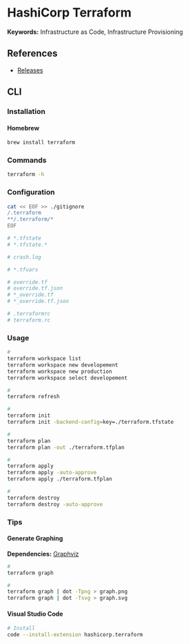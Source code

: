# HashiCorp Terraform

<!--
https://github.com/dhinojosa/spinnaker-study/tree/master/terraform

https://app.pluralsight.com/paths/skill/managing-infrastructure-with-terraform
https://app.pluralsight.com/paths/certificate/hashicorp-certified-terraform-associate

https://www.linkedin.com/learning/search?entityType=COURSE&keywords=terraform

https://www.hashicorp.com/certification/terraform-associate

https://www.youtube.com/watch?v=OXE2a8dqIAI

https://github.com/semi-technologies/weaviate-infra
https://github.com/Artemmkin/terraform-kubernetes
https://github.com/terraform-providers/terraform-provider-azurerm

Core/State
Providers (AWS: EC2, Users|Kubernetes: Services)
Resource (VPC/Kubernetes Namespace)

Declarative vs Imperative

What does declarative mean exactly?

What does Imperative mean exactly?
- check delta

Version v0.11.10
Version v0.15.1
-->

<!--
https://github.com/philophilo/tech_infra
https://github.com/inayuky/terraform-qiita-search
-->

**Keywords:** Infrastructure as Code, Infrastructure Provisioning

## References

- [Releases](https://releases.hashicorp.com/terraform/)

## CLI

### Installation

#### Homebrew

```sh
brew install terraform
```

### Commands

```sh
terraform -h
```

### Configuration

```sh
cat << EOF >> ./gitignore
/.terraform
**/.terraform/*
EOF

# *.tfstate
# *.tfstate.*

# crash.log

# *.tfvars

# override.tf
# override.tf.json
# *_override.tf
# *_override.tf.json

# .terraformrc
# terraform.rc
```

### Usage

```sh
#
terraform workspace list
terraform workspace new developement
terraform workspace new production
terraform workspace select developement

#
terraform refresh

#
terraform init
terraform init -backend-config=key=./terraform.tfstate

#
terraform plan
terraform plan -out ./terraform.tfplan

#
terraform apply
terraform apply -auto-approve
terraform apply ./terraform.tfplan

#
terraform destroy
terraform destroy -auto-approve
```

### Tips

#### Generate Graphing

**Dependencies:** [Graphviz](/graphviz.md)

```sh
#
terraform graph

#
terraform graph | dot -Tpng > graph.png
terraform graph | dot -Tsvg > graph.svg
```

#### Visual Studio Code

```sh
# Install
code --install-extension hashicorp.terraform
```

<!--
## Interview

https://www.youtube.com/watch?v=uFaMUS6Z9fI
-->
